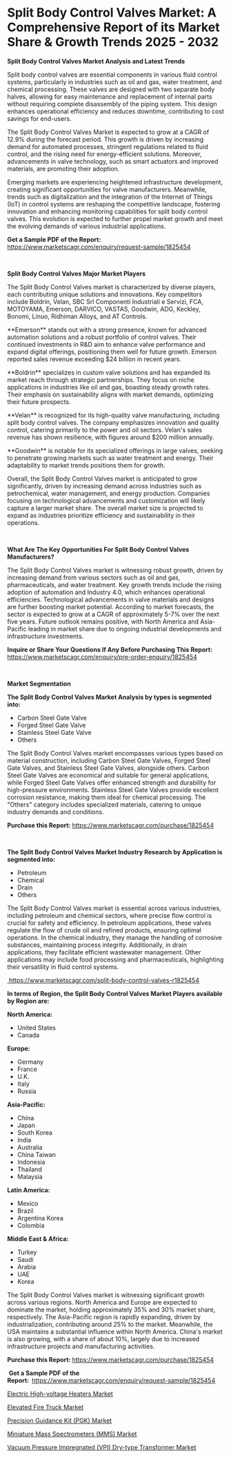 <p><h1>Split Body Control Valves Market: A Comprehensive Report of its Market Share & Growth Trends 2025 - 2032</h1></p><p><strong>Split Body Control Valves Market Analysis and Latest Trends</strong></p>
<p><p>Split body control valves are essential components in various fluid control systems, particularly in industries such as oil and gas, water treatment, and chemical processing. These valves are designed with two separate body halves, allowing for easy maintenance and replacement of internal parts without requiring complete disassembly of the piping system. This design enhances operational efficiency and reduces downtime, contributing to cost savings for end-users.</p><p>The Split Body Control Valves Market is expected to grow at a CAGR of 12.9% during the forecast period. This growth is driven by increasing demand for automated processes, stringent regulations related to fluid control, and the rising need for energy-efficient solutions. Moreover, advancements in valve technology, such as smart actuators and improved materials, are promoting their adoption. </p><p>Emerging markets are experiencing heightened infrastructure development, creating significant opportunities for valve manufacturers. Meanwhile, trends such as digitalization and the integration of the Internet of Things (IoT) in control systems are reshaping the competitive landscape, fostering innovation and enhancing monitoring capabilities for split body control valves. This evolution is expected to further propel market growth and meet the evolving demands of various industrial applications.</p></p>
<p><strong>Get a Sample PDF of the Report:&nbsp;</strong> <a href="https://www.marketscagr.com/enquiry/request-sample/1825454?utm_campaign=1932&utm_medium=2&utm_source=Github&utm_content=ia&utm_term=12042025&utm_id=split-body-control-valves">https://www.marketscagr.com/enquiry/request-sample/1825454</a></p>
<p>&nbsp;</p>
<p><strong>Split Body Control Valves Major Market Players</strong></p>
<p><p>The Split Body Control Valves market is characterized by diverse players, each contributing unique solutions and innovations. Key competitors include Boldrin, Velan, SBC Srl Componenti Industriali e Servizi, FCA, MOTOYAMA, Emerson, DARVICO, VASTAS, Goodwin, ADG, Keckley, Bonomi, Linuo, Ridhiman Alloys, and AT Controls.</p><p>**Emerson** stands out with a strong presence, known for advanced automation solutions and a robust portfolio of control valves. Their continued investments in R&D aim to enhance valve performance and expand digital offerings, positioning them well for future growth. Emerson reported sales revenue exceeding $24 billion in recent years.</p><p>**Boldrin** specializes in custom valve solutions and has expanded its market reach through strategic partnerships. They focus on niche applications in industries like oil and gas, boasting steady growth rates. Their emphasis on sustainability aligns with market demands, optimizing their future prospects.</p><p>**Velan** is recognized for its high-quality valve manufacturing, including split body control valves. The company emphasizes innovation and quality control, catering primarily to the power and oil sectors. Velan's sales revenue has shown resilience, with figures around $200 million annually.</p><p>**Goodwin** is notable for its specialized offerings in large valves, seeking to penetrate growing markets such as water treatment and energy. Their adaptability to market trends positions them for growth.</p><p>Overall, the Split Body Control Valves market is anticipated to grow significantly, driven by increasing demand across industries such as petrochemical, water management, and energy production. Companies focusing on technological advancements and customization will likely capture a larger market share. The overall market size is projected to expand as industries prioritize efficiency and sustainability in their operations.</p></p>
<p>&nbsp;</p>
<p><strong>What Are The Key Opportunities For Split Body Control Valves Manufacturers?</strong></p>
<p><p>The Split Body Control Valves market is witnessing robust growth, driven by increasing demand from various sectors such as oil and gas, pharmaceuticals, and water treatment. Key growth trends include the rising adoption of automation and Industry 4.0, which enhances operational efficiencies. Technological advancements in valve materials and designs are further boosting market potential. According to market forecasts, the sector is expected to grow at a CAGR of approximately 5-7% over the next five years. Future outlook remains positive, with North America and Asia-Pacific leading in market share due to ongoing industrial developments and infrastructure investments.</p></p>
<p><strong>Inquire or Share Your Questions If Any Before Purchasing This Report:</strong> <a href="https://www.marketscagr.com/enquiry/pre-order-enquiry/1825454?utm_campaign=1932&utm_medium=2&utm_source=Github&utm_content=ia&utm_term=12042025&utm_id=split-body-control-valves">https://www.marketscagr.com/enquiry/pre-order-enquiry/1825454</a></p>
<p>&nbsp;</p>
<p><strong>Market Segmentation</strong></p>
<p><strong>The Split Body Control Valves Market Analysis by types is segmented into:</strong></p>
<p><ul><li>Carbon Steel Gate Valve</li><li>Forged Steel Gate Valve</li><li>Stainless Steel Gate Valve</li><li>Others</li></ul></p>
<p><p>The Split Body Control Valves market encompasses various types based on material construction, including Carbon Steel Gate Valves, Forged Steel Gate Valves, and Stainless Steel Gate Valves, alongside others. Carbon Steel Gate Valves are economical and suitable for general applications, while Forged Steel Gate Valves offer enhanced strength and durability for high-pressure environments. Stainless Steel Gate Valves provide excellent corrosion resistance, making them ideal for chemical processing. The "Others" category includes specialized materials, catering to unique industry demands and conditions.</p></p>
<p><strong>Purchase this Report:&nbsp;</strong><a href="https://www.marketscagr.com/purchase/1825454?utm_campaign=1932&utm_medium=2&utm_source=Github&utm_content=ia&utm_term=12042025&utm_id=split-body-control-valves">https://www.marketscagr.com/purchase/1825454</a></p>
<p>&nbsp;</p>
<p><strong>The Split Body Control Valves Market Industry Research by Application is segmented into:</strong></p>
<p><ul><li>Petroleum</li><li>Chemical</li><li>Drain</li><li>Others</li></ul></p>
<p><p>The Split Body Control Valves market is essential across various industries, including petroleum and chemical sectors, where precise flow control is crucial for safety and efficiency. In petroleum applications, these valves regulate the flow of crude oil and refined products, ensuring optimal operations. In the chemical industry, they manage the handling of corrosive substances, maintaining process integrity. Additionally, in drain applications, they facilitate efficient wastewater management. Other applications may include food processing and pharmaceuticals, highlighting their versatility in fluid control systems.</p></p>
<p><a href="https://www.marketscagr.com/split-body-control-valves-r1825454?utm_campaign=1932&utm_medium=2&utm_source=Github&utm_content=ia&utm_term=12042025&utm_id=split-body-control-valves">&nbsp;https://www.marketscagr.com/split-body-control-valves-r1825454</a></p>
<p><strong>In terms of Region, the Split Body Control Valves Market Players available by Region are:</strong></p>
<p>
    <p> <strong> North America: </strong>
        <ul>
            <li>United States</li>
            <li>Canada</li>
        </ul>
        </p> 
    <p> <strong> Europe: </strong>
        <ul>
            <li>Germany</li>
            <li>France</li>
            <li>U.K.</li>
            <li>Italy</li>
            <li>Russia</li>
        </ul>
        </p> 
    <p> <strong> Asia-Pacific: </strong>
        <ul>
            <li>China</li>
            <li>Japan</li>
            <li>South Korea</li>
            <li>India</li>
            <li>Australia</li>
            <li>China Taiwan</li>
            <li>Indonesia</li>
            <li>Thailand</li>
            <li>Malaysia</li>
        </ul>
        </p> 
    <p> <strong> Latin America: </strong>
        <ul>
            <li>Mexico</li>
            <li>Brazil</li>
            <li>Argentina Korea</li>
            <li>Colombia</li>
        </ul>
        </p> 
    <p> <strong> Middle East & Africa: </strong>
        <ul>
            <li>Turkey</li>
            <li>Saudi</li>
            <li>Arabia</li>
            <li>UAE</li>
            <li>Korea</li>
        </ul>
    </p>
    </p>
<p><p>The Split Body Control Valves market is witnessing significant growth across various regions. North America and Europe are expected to dominate the market, holding approximately 35% and 30% market share, respectively. The Asia-Pacific region is rapidly expanding, driven by industrialization, contributing around 25% to the market. Meanwhile, the USA maintains a substantial influence within North America. China's market is also growing, with a share of about 10%, largely due to increased infrastructure projects and manufacturing activities.</p></p>
<p><strong>Purchase this Report: </strong><a href="https://www.marketscagr.com/purchase/1825454?utm_campaign=1932&utm_medium=2&utm_source=Github&utm_content=ia&utm_term=12042025&utm_id=split-body-control-valves">https://www.marketscagr.com/purchase/1825454</a></p>
<p>&nbsp;<strong>Get a Sample PDF of the Report:&nbsp;&nbsp;</strong><a href="https://www.marketscagr.com/enquiry/request-sample/1825454?utm_campaign=1932&utm_medium=2&utm_source=Github&utm_content=ia&utm_term=12042025&utm_id=split-body-control-valves">https://www.marketscagr.com/enquiry/request-sample/1825454</a></p>
<p><strong></strong></p>
<p><p><a href="https://github.com/iroldilom/Market-Research-Report-List-1/blob/main/electric-high-voltage-heaters-market.md?utm_campaign=1932&utm_medium=2&utm_source=Github&utm_content=ia&utm_term=12042025&utm_id=split-body-control-valves">Electric High-voltage Heaters Market</a></p><p><a href="https://github.com/chkrselia/Market-Research-Report-List-1/blob/main/elevated-fire-truck-market.md?utm_campaign=1932&utm_medium=2&utm_source=Github&utm_content=ia&utm_term=12042025&utm_id=split-body-control-valves">Elevated Fire Truck Market</a></p><p><a href="https://github.com/phephezxnf/Market-Research-Report-List-1/blob/main/precision-guidance-kit-pgk-market.md?utm_campaign=1932&utm_medium=2&utm_source=Github&utm_content=ia&utm_term=12042025&utm_id=split-body-control-valves">Precision Guidance Kit (PGK) Market</a></p><p><a href="https://github.com/lizamflotow/Market-Research-Report-List-1/blob/main/miniature-mass-spectrometers-mms-market.md?utm_campaign=1932&utm_medium=2&utm_source=Github&utm_content=ia&utm_term=12042025&utm_id=split-body-control-valves">Miniature Mass Spectrometers (MMS) Market</a></p><p><a href="https://github.com/watzondechao/Market-Research-Report-List-1/blob/main/vacuum-pressure-impregnated-vpi-dry-type-transformer-market.md?utm_campaign=1932&utm_medium=2&utm_source=Github&utm_content=ia&utm_term=12042025&utm_id=split-body-control-valves">Vacuum Pressure Impregnated (VPI) Dry-type Transformer Market</a></p></p>